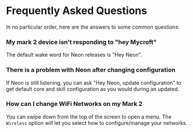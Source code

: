 # Frequently Asked Questions
In no particular order, here are the answers to some common questions:

### My mark 2 device isn't responding to "hey Mycroft"
The default wake word for Neon releases is "Hey Neon".

### There is a problem with Neon after changing configuration
If Neon is still listening, you can ask "Hey Neon, update configuration" to get
default core and skill configuration as you would during an updated.

### How can I change WiFi Networks on my Mark 2
You can swipe down from the top of the screen to open a menu. The `Wireless` option
will let you select how to configure/manage your networks.
